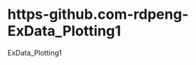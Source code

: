 https-github.com-rdpeng-ExData_Plotting1
========================================

ExData_Plotting1
